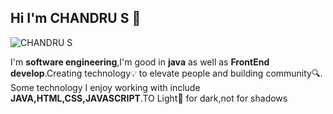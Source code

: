 ## Hi I'm CHANDRU S 👋
![CHANDRU S](https://user-images.githubusercontent.com/85116730/128625801-9ac531ba-92df-48f4-abaf-6fc05327049b.png)
<p>I'm <b>software engineering</b>,I'm good in <b>java</b> as well as <b>FrontEnd develop</b>.Creating technology💡 to elevate people and  building community🔍.
  Some technology I enjoy  working with include <b>JAVA,HTML,CSS,JAVASCRIPT</b>.TO Light🎄 for dark,not for shadows</p>
<!--
**ChandruSP208/ChandruSP208** is a ✨ _special_ ✨ repository because its `README.md` (this file) appears on your GitHub profile.

Here are some ideas to get you started:

- 🔭 I’m currently working on ...
- 🌱 I’m currently learning ...
- 👯 I’m looking to collaborate on ...
- 🤔 I’m looking for help with ...
- 💬 Ask me about ...
- 📫 How to reach me: ...
- 😄 Pronouns: ...
- ⚡ Fun fact: ...
-->

